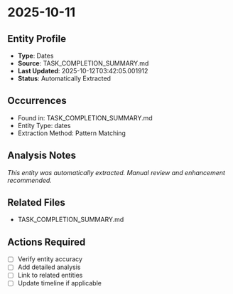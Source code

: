 # 2025-10-11

## Entity Profile
- **Type**: Dates
- **Source**: TASK_COMPLETION_SUMMARY.md
- **Last Updated**: 2025-10-12T03:42:05.001912
- **Status**: Automatically Extracted

## Occurrences
- Found in: TASK_COMPLETION_SUMMARY.md
- Entity Type: dates
- Extraction Method: Pattern Matching

## Analysis Notes
*This entity was automatically extracted. Manual review and enhancement recommended.*

## Related Files
- TASK_COMPLETION_SUMMARY.md

## Actions Required
- [ ] Verify entity accuracy
- [ ] Add detailed analysis
- [ ] Link to related entities
- [ ] Update timeline if applicable
